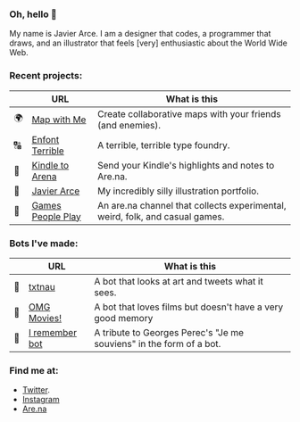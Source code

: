 ### Oh, hello 👋

My name is Javier Arce. I am a designer that codes, a programmer that draws, and an illustrator that feels [very] enthusiastic about the World Wide Web.

### Recent projects:

|  | URL | What is this
-------- | ------ | ------
🌍 | [Map with Me](https://mapwithme.world) | Create collaborative maps with your friends (and enemies).
🔠 | [Enfont Terrible](https://enfont.javierarce.com) | A terrible, terrible type foundry.
📖 | [Kindle to Arena](https://arena.javierarce.com) | Send your Kindle's highlights and notes to Are.na.
🎨 | [Javier Arce](https://javierarce.com) | My incredibly silly illustration portfolio.
🎲 | [Games People Play](https://www.are.na/javier/games-people-play) | An are.na channel that collects experimental, weird, folk, and casual games.

### Bots I've made:

|  | URL | What is this
-------- | ------ | ------
🤖 | [txtnau](https://twitter.com/txtnau) | A bot that looks at art and tweets what it sees.
🤖 | [OMG Movies!](https://twitter.com/omg_movies) | A bot that loves films but doesn't have a very good memory
🤖 | [I remember bot](https://twitter.com/irememberbot) | A tribute to Georges Perec's "Je me souviens" in the form of a bot.

### Find me at:

- [Twitter](https://twitter.com/javier). 
- [Instagram](https://instagram.com/javier)  
- [Are.na](https://are.na/javier)
